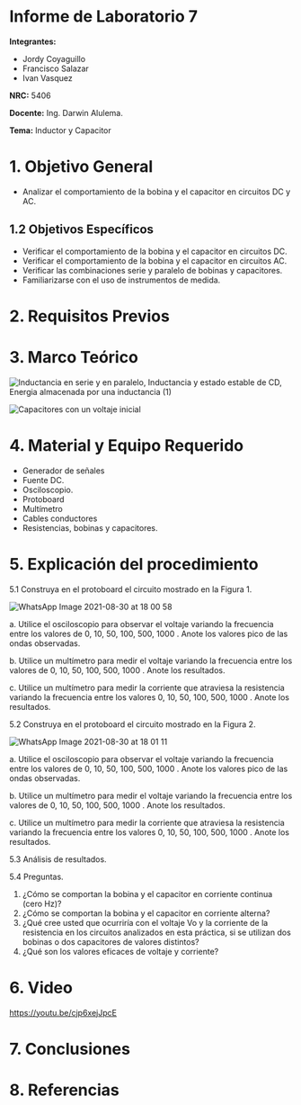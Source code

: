 # Informe de Laboratorio 7
**Integrantes:**

- Jordy Coyaguillo
- Francisco Salazar
- Ivan Vasquez

 **NRC:** 5406
 
 **Docente:** Ing. Darwin Alulema.
 
 **Tema:** Inductor y Capacitor
# 1. Objetivo General

- Analizar el comportamiento de la bobina y el capacitor en circuitos DC y AC.

## 1.2 Objetivos Específicos

- Verificar el comportamiento de la bobina y el capacitor en circuitos DC.
- Verificar el comportamiento de la bobina y el capacitor en circuitos AC.
- Verificar las combinaciones serie y paralelo de bobinas y capacitores.
- Familiarizarse con el uso de instrumentos de medida.

# 2. Requisitos Previos


# 3. Marco Teórico

![Inductancia en serie y en paralelo, Inductancia y estado estable de CD, Energia almacenada por una inductancia (1)](https://user-images.githubusercontent.com/85137954/131417100-ba0c716e-fd5a-474e-b1c0-4364f886f46c.png)

![Capacitores con un voltaje inicial](https://user-images.githubusercontent.com/85137954/131418323-cd308056-1c6c-4d58-8e36-51bd738d700f.png)

# 4. Material y Equipo Requerido

- Generador de señales
- Fuente DC.
- Osciloscopio.
- Protoboard
- Multímetro
- Cables conductores
- Resistencias, bobinas y capacitores.

# 5. Explicación del procedimiento

5.1 Construya en el protoboard el circuito mostrado en la Figura 1.

![WhatsApp Image 2021-08-30 at 18 00 58](https://user-images.githubusercontent.com/85137954/131416537-c80fb4d9-e671-4aa3-8ece-454496aaf319.jpeg)


a. Utilice el osciloscopio para observar el voltaje  variando la frecuencia entre los
valores de 0, 10, 50, 100, 500, 1000 . Anote los valores pico de las ondas observadas.


b. Utilice un multímetro para medir el voltaje  variando la frecuencia entre los valores
de 0, 10, 50, 100, 500, 1000 . Anote los resultados.


c. Utilice un multímetro para medir la corriente que atraviesa la resistencia variando la
frecuencia entre los valores 0, 10, 50, 100, 500, 1000 . Anote los resultados.



5.2 Construya en el protoboard el circuito mostrado en la Figura 2.

![WhatsApp Image 2021-08-30 at 18 01 11](https://user-images.githubusercontent.com/85137954/131416552-5e239afd-c5e0-4871-ab75-4f41b23b47ed.jpeg)

a. Utilice el osciloscopio para observar el voltaje  variando la frecuencia entre los
valores de 0, 10, 50, 100, 500, 1000 . Anote los valores pico de las ondas observadas.


b. Utilice un multímetro para medir el voltaje  variando la frecuencia entre los valores
de 0, 10, 50, 100, 500, 1000 . Anote los resultados.


c. Utilice un multímetro para medir la corriente que atraviesa la resistencia variando la
frecuencia entre los valores 0, 10, 50, 100, 500, 1000 . Anote los resultados.

5.3 Análisis de resultados.

5.4 Preguntas.

1. ¿Cómo se comportan la bobina y el capacitor en corriente continua (cero Hz)?
2. ¿Cómo se comportan la bobina y el capacitor en corriente alterna?
3. ¿Qué cree usted que ocurriría con el voltaje Vo y la corriente de la resistencia en los circuitos analizados en esta práctica, si se utilizan dos bobinas o dos  capacitores de valores distintos?
4. ¿Qué son los valores eficaces de voltaje y corriente?

# 6. Video

https://youtu.be/cjp6xejJpcE

# 7. Conclusiones



# 8. Referencias


